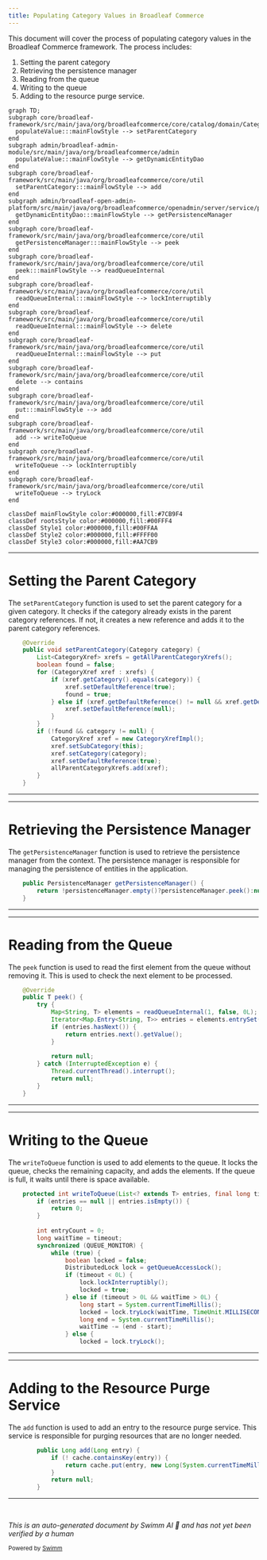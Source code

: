 ```yaml
---
title: Populating Category Values in Broadleaf Commerce
---
```

This document will cover the process of populating category values in the Broadleaf Commerce framework. The process includes:

1. Setting the parent category
2. Retrieving the persistence manager
3. Reading from the queue
4. Writing to the queue
5. Adding to the resource purge service.

```mermaid
graph TD;
subgraph core/broadleaf-framework/src/main/java/org/broadleafcommerce/core/catalog/domain/CategoryImpl.java
  populateValue:::mainFlowStyle --> setParentCategory
end
subgraph admin/broadleaf-admin-module/src/main/java/org/broadleafcommerce/admin
  populateValue:::mainFlowStyle --> getDynamicEntityDao
end
subgraph core/broadleaf-framework/src/main/java/org/broadleafcommerce/core/util
  setParentCategory:::mainFlowStyle --> add
end
subgraph admin/broadleaf-open-admin-platform/src/main/java/org/broadleafcommerce/openadmin/server/service/persistence/PersistenceManagerContext.java
  getDynamicEntityDao:::mainFlowStyle --> getPersistenceManager
end
subgraph core/broadleaf-framework/src/main/java/org/broadleafcommerce/core/util
  getPersistenceManager:::mainFlowStyle --> peek
end
subgraph core/broadleaf-framework/src/main/java/org/broadleafcommerce/core/util
  peek:::mainFlowStyle --> readQueueInternal
end
subgraph core/broadleaf-framework/src/main/java/org/broadleafcommerce/core/util
  readQueueInternal:::mainFlowStyle --> lockInterruptibly
end
subgraph core/broadleaf-framework/src/main/java/org/broadleafcommerce/core/util
  readQueueInternal:::mainFlowStyle --> delete
end
subgraph core/broadleaf-framework/src/main/java/org/broadleafcommerce/core/util
  readQueueInternal:::mainFlowStyle --> put
end
subgraph core/broadleaf-framework/src/main/java/org/broadleafcommerce/core/util
  delete --> contains
end
subgraph core/broadleaf-framework/src/main/java/org/broadleafcommerce/core/util
  put:::mainFlowStyle --> add
end
subgraph core/broadleaf-framework/src/main/java/org/broadleafcommerce/core/util
  add --> writeToQueue
end
subgraph core/broadleaf-framework/src/main/java/org/broadleafcommerce/core/util
  writeToQueue --> lockInterruptibly
end
subgraph core/broadleaf-framework/src/main/java/org/broadleafcommerce/core/util
  writeToQueue --> tryLock
end

classDef mainFlowStyle color:#000000,fill:#7CB9F4
classDef rootsStyle color:#000000,fill:#00FFF4
classDef Style1 color:#000000,fill:#00FFAA
classDef Style2 color:#000000,fill:#FFFF00
classDef Style3 color:#000000,fill:#AA7CB9
```

<SwmSnippet path="/core/broadleaf-framework/src/main/java/org/broadleafcommerce/core/catalog/domain/CategoryImpl.java" line="699">

---

# Setting the Parent Category

The `setParentCategory` function is used to set the parent category for a given category. It checks if the category already exists in the parent category references. If not, it creates a new reference and adds it to the parent category references.

```java
    @Override
    public void setParentCategory(Category category) {
        List<CategoryXref> xrefs = getAllParentCategoryXrefs();
        boolean found = false;
        for (CategoryXref xref : xrefs) {
            if (xref.getCategory().equals(category)) {
                xref.setDefaultReference(true);
                found = true;
            } else if (xref.getDefaultReference() != null && xref.getDefaultReference()) {
                xref.setDefaultReference(null);
            }
        }
        if (!found && category != null) {
            CategoryXref xref = new CategoryXrefImpl();
            xref.setSubCategory(this);
            xref.setCategory(category);
            xref.setDefaultReference(true);
            allParentCategoryXrefs.add(xref);
        }
    }
```

---

</SwmSnippet>

<SwmSnippet path="/admin/broadleaf-open-admin-platform/src/main/java/org/broadleafcommerce/openadmin/server/service/persistence/PersistenceManagerContext.java" line="49">

---

# Retrieving the Persistence Manager

The `getPersistenceManager` function is used to retrieve the persistence manager from the context. The persistence manager is responsible for managing the persistence of entities in the application.

```java
    public PersistenceManager getPersistenceManager() {
        return !persistenceManager.empty()?persistenceManager.peek():null;
    }
```

---

</SwmSnippet>

<SwmSnippet path="/core/broadleaf-framework/src/main/java/org/broadleafcommerce/core/util/queue/ZookeeperDistributedQueue.java" line="222">

---

# Reading from the Queue

The `peek` function is used to read the first element from the queue without removing it. This is used to check the next element to be processed.

```java
    @Override
    public T peek() {
        try {
            Map<String, T> elements = readQueueInternal(1, false, 0L);
            Iterator<Map.Entry<String, T>> entries = elements.entrySet().iterator();
            if (entries.hasNext()) {
                return entries.next().getValue();
            }
            
            return null;
        } catch (InterruptedException e) {
            Thread.currentThread().interrupt();
            return null;
        }
    }
```

---

</SwmSnippet>

<SwmSnippet path="/core/broadleaf-framework/src/main/java/org/broadleafcommerce/core/util/queue/ZookeeperDistributedQueue.java" line="503">

---

# Writing to the Queue

The `writeToQueue` function is used to add elements to the queue. It locks the queue, checks the remaining capacity, and adds the elements. If the queue is full, it waits until there is space available.

```java
    protected int writeToQueue(List<? extends T> entries, final long timeout) throws InterruptedException {
        if (entries == null || entries.isEmpty()) {
            return 0;
        }
        
        int entryCount = 0;
        long waitTime = timeout;
        synchronized (QUEUE_MONITOR) {
            while (true) {
                boolean locked = false;
                DistributedLock lock = getQueueAccessLock();
                if (timeout < 0L) {
                    lock.lockInterruptibly();
                    locked = true;
                } else if (timeout > 0L && waitTime > 0L) {
                    long start = System.currentTimeMillis();
                    locked = lock.tryLock(waitTime, TimeUnit.MILLISECONDS);
                    long end = System.currentTimeMillis();
                    waitTime -= (end - start);
                } else {
                    locked = lock.tryLock();
```

---

</SwmSnippet>

<SwmSnippet path="/core/broadleaf-framework/src/main/java/org/broadleafcommerce/core/util/service/ResourcePurgeServiceImpl.java" line="593">

---

# Adding to the Resource Purge Service

The `add` function is used to add an entry to the resource purge service. This service is responsible for purging resources that are no longer needed.

```java
        public Long add(Long entry) {
            if (! cache.containsKey(entry)) {
                return cache.put(entry, new Long(System.currentTimeMillis()));
            }
            return null;
        }
```

---

</SwmSnippet>

&nbsp;

*This is an auto-generated document by Swimm AI 🌊 and has not yet been verified by a human*

<SwmMeta version="3.0.0" repo-id="Z2l0aHViJTNBJTNBQnJvYWRsZWFmQ29tbWVyY2UtZGVtbyUzQSUzQWdpbGFkbmF2b3Q=" repo-name="BroadleafCommerce-demo" doc-type="flows"><sup>Powered by [Swimm](/)</sup></SwmMeta>
